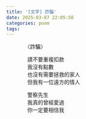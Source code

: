 ```yaml
---
title: '[文字] 詐騙'
date: 2025-03-07 22:05:58
categories: poem
tags:
---
```


　　　　〈詐騙〉                                                                


　　　　請不要重複扣款                                                          
　　　　我沒有點數                                                              
　　　　也沒有需要拯救的家人                                                    
　　　　但我有一位遠方的情人                                                    

　　　　警察先生                                                                
　　　　我真的曾經愛過                                                          
　　　　你一定要相信我
